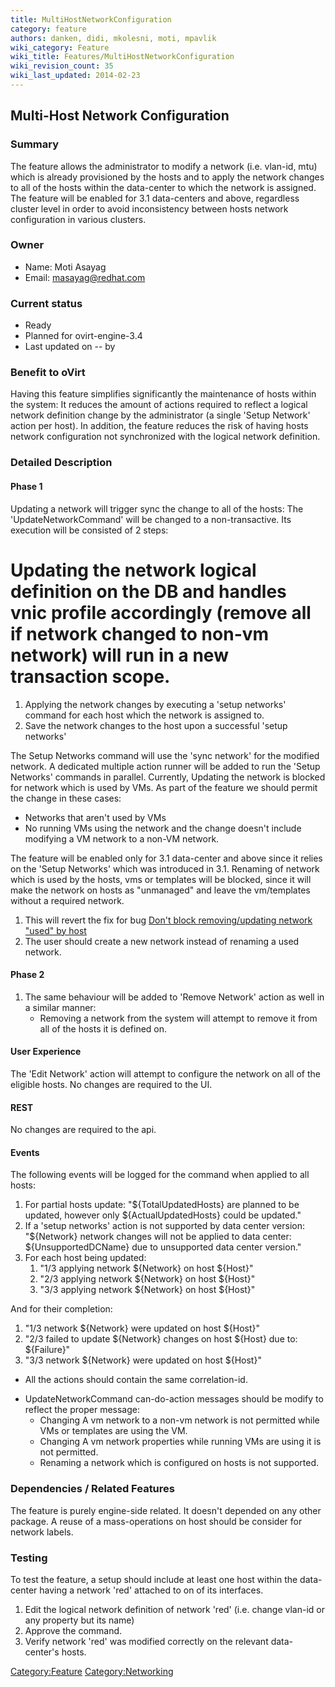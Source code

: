 ```yaml
---
title: MultiHostNetworkConfiguration
category: feature
authors: danken, didi, mkolesni, moti, mpavlik
wiki_category: Feature
wiki_title: Features/MultiHostNetworkConfiguration
wiki_revision_count: 35
wiki_last_updated: 2014-02-23
---
```


## Multi-Host Network Configuration

### Summary

The feature allows the administrator to modify a network (i.e. vlan-id, mtu) which is already provisioned by the hosts and to apply the network changes to all of the hosts within the data-center to which the network is assigned.
The feature will be enabled for 3.1 data-centers and above, regardless cluster level in order to avoid inconsistency between hosts network configuration in various clusters.

### Owner

*   Name: Moti Asayag
*   Email: <masayag@redhat.com>

### Current status

*   Ready
*   Planned for ovirt-engine-3.4
*   Last updated on -- by

### Benefit to oVirt

Having this feature simplifies significantly the maintenance of hosts within the system:
It reduces the amount of actions required to reflect a logical network definition change by the administrator (a single 'Setup Network' action per host).
In addition, the feature reduces the risk of having hosts network configuration not synchronized with the logical network definition.

### Detailed Description

#### Phase 1

Updating a network will trigger sync the change to all of the hosts: The 'UpdateNetworkCommand' will be changed to a non-transactive. Its execution will be consisted of 2 steps:
# Updating the network logical definition on the DB and handles vnic profile accordingly (remove all if network changed to non-vm network) will run in a new transaction scope.

1.  Applying the network changes by executing a 'setup networks' command for each host which the network is assigned to.
2.  Save the network changes to the host upon a successful 'setup networks'

The Setup Networks command will use the 'sync network' for the modified network.
A dedicated multiple action runner will be added to run the 'Setup Networks' commands in parallel.
Currently, Updating the network is blocked for network which is used by VMs. As part of the feature we should permit the change in these cases:

*   Networks that aren't used by VMs
*   No running VMs using the network and the change doesn't include modifying a VM network to a non-VM network.

The feature will be enabled only for 3.1 data-center and above since it relies on the 'Setup Networks' which was introduced in 3.1. Renaming of network which is used by the hosts, vms or templates will be blocked, since it will make the network on hosts as "unmanaged" and leave the vm/templates without a required network.

1.  This will revert the fix for bug [Don't block removing/updating network "used" by host](https://bugzilla.redhat.com/show_bug.cgi?id=909820)
2.  The user should create a new network instead of renaming a used network.

#### Phase 2

1.  The same behaviour will be added to 'Remove Network' action as well in a similar manner:
    -   Removing a network from the system will attempt to remove it from all of the hosts it is defined on.

#### User Experience

The 'Edit Network' action will attempt to configure the network on all of the eligible hosts. No changes are required to the UI.

#### REST

No changes are required to the api.

#### Events

The following events will be logged for the command when applied to all hosts:

1.  For partial hosts update: "${TotalUpdatedHosts} are planned to be updated, however only ${ActualUpdatedHosts} could be updated."
2.  If a 'setup networks' action is not supported by data center version: "${Network} network changes will not be applied to data center: ${UnsupportedDCName} due to unsupported data center version."
3.  For each host being updated:
    1.  "1/3 applying network ${Network} on host ${Host}"
    2.  "2/3 applying network ${Network} on host ${Host}"
    3.  "3/3 applying network ${Network} on host ${Host}"

And for their completion:

1.  "1/3 network ${Network} were updated on host ${Host}"
2.  "2/3 failed to update ${Network} changes on host ${Host} due to: ${Failure}"
3.  "3/3 network ${Network} were updated on host ${Host}"

*   All the actions should contain the same correlation-id.

<!-- -->

*   UpdateNetworkCommand can-do-action messages should be modify to reflect the proper message:
    -   Changing A vm network to a non-vm network is not permitted while VMs or templates are using the VM.
    -   Changing A vm network properties while running VMs are using it is not permitted.
    -   Renaming a network which is configured on hosts is not supported.

### Dependencies / Related Features

The feature is purely engine-side related. It doesn't depended on any other package.
A reuse of a mass-operations on host should be consider for network labels.

### Testing

To test the feature, a setup should include at least one host within the data-center having a network 'red' attached to on of its interfaces.

1.  Edit the logical network definition of network 'red' (i.e. change vlan-id or any property but its name)
2.  Approve the command.
3.  Verify network 'red' was modified correctly on the relevant data-center's hosts.

<Category:Feature> <Category:Networking>
